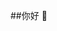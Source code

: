 ##你好 👋

<!--
**3256694659/3256694659**是a ✨ _special_ ✨ 存储库，因为它的“README.md”(此文件)出现在GitHub配置文件中。

以下是一些入门建议：

- 🔭 我目前正在做...上班
- 🌱 我目前正在学习...
- 👯 我正在寻求合作...
- 🤔 我在找人帮忙...
- 💬 问我关于...
- 📫 如何联系我：...
- 😄 代词：...
- ⚡ 有趣的事实：...
-->
